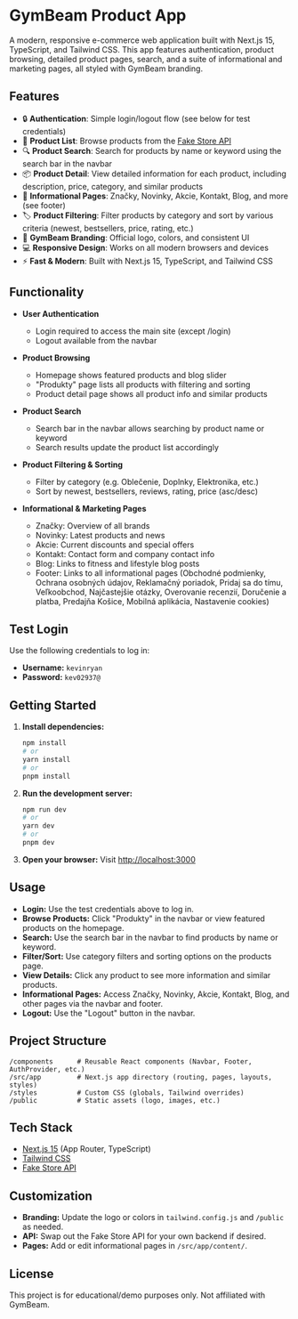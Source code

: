 # GymBeam Product App

A modern, responsive e-commerce web application built with Next.js 15, TypeScript, and Tailwind CSS. This app features authentication, product browsing, detailed product pages, search, and a suite of informational and marketing pages, all styled with GymBeam branding.

## Features

- 🔒 **Authentication**: Simple login/logout flow (see below for test credentials)
- 🛒 **Product List**: Browse products from the [Fake Store API](https://fakestoreapi.com/products)
- 🔍 **Product Search**: Search for products by name or keyword using the search bar in the navbar
- 📦 **Product Detail**: View detailed information for each product, including description, price, category, and similar products
- 📰 **Informational Pages**: Značky, Novinky, Akcie, Kontakt, Blog, and more (see footer)
- 🏷️ **Product Filtering**: Filter products by category and sort by various criteria (newest, bestsellers, price, rating, etc.)
- 🎨 **GymBeam Branding**: Official logo, colors, and consistent UI
- 💻 **Responsive Design**: Works on all modern browsers and devices
- ⚡ **Fast & Modern**: Built with Next.js 15, TypeScript, and Tailwind CSS

## Functionality

- **User Authentication**
  - Login required to access the main site (except /login)
  - Logout available from the navbar

- **Product Browsing**
  - Homepage shows featured products and blog slider
  - "Produkty" page lists all products with filtering and sorting
  - Product detail page shows all product info and similar products

- **Product Search**
  - Search bar in the navbar allows searching by product name or keyword
  - Search results update the product list accordingly

- **Product Filtering & Sorting**
  - Filter by category (e.g. Oblečenie, Doplnky, Elektronika, etc.)
  - Sort by newest, bestsellers, reviews, rating, price (asc/desc)

- **Informational & Marketing Pages**
  - Značky: Overview of all brands
  - Novinky: Latest products and news
  - Akcie: Current discounts and special offers
  - Kontakt: Contact form and company contact info
  - Blog: Links to fitness and lifestyle blog posts
  - Footer: Links to all informational pages (Obchodné podmienky, Ochrana osobných údajov, Reklamačný poriadok, Pridaj sa do tímu, Veľkoobchod, Najčastejšie otázky, Overovanie recenzií, Doručenie a platba, Predajňa Košice, Mobilná aplikácia, Nastavenie cookies)

## Test Login

Use the following credentials to log in:

- **Username:** `kevinryan`
- **Password:** `kev02937@`

## Getting Started

1. **Install dependencies:**
   ```bash
   npm install
   # or
   yarn install
   # or
   pnpm install
   ```

2. **Run the development server:**
   ```bash
   npm run dev
   # or
   yarn dev
   # or
   pnpm dev
   ```

3. **Open your browser:**
   Visit [http://localhost:3000](http://localhost:3000)

## Usage

- **Login:** Use the test credentials above to log in.
- **Browse Products:** Click "Produkty" in the navbar or view featured products on the homepage.
- **Search:** Use the search bar in the navbar to find products by name or keyword.
- **Filter/Sort:** Use category filters and sorting options on the products page.
- **View Details:** Click any product to see more information and similar products.
- **Informational Pages:** Access Značky, Novinky, Akcie, Kontakt, Blog, and other pages via the navbar and footer.
- **Logout:** Use the "Logout" button in the navbar.

## Project Structure

```
/components      # Reusable React components (Navbar, Footer, AuthProvider, etc.)
/src/app         # Next.js app directory (routing, pages, layouts, styles)
/styles          # Custom CSS (globals, Tailwind overrides)
/public          # Static assets (logo, images, etc.)
```

## Tech Stack

- [Next.js 15](https://nextjs.org/) (App Router, TypeScript)
- [Tailwind CSS](https://tailwindcss.com/)
- [Fake Store API](https://fakestoreapi.com/)

## Customization

- **Branding:** Update the logo or colors in `tailwind.config.js` and `/public` as needed.
- **API:** Swap out the Fake Store API for your own backend if desired.
- **Pages:** Add or edit informational pages in `/src/app/content/`.

## License

This project is for educational/demo purposes only. Not affiliated with GymBeam.